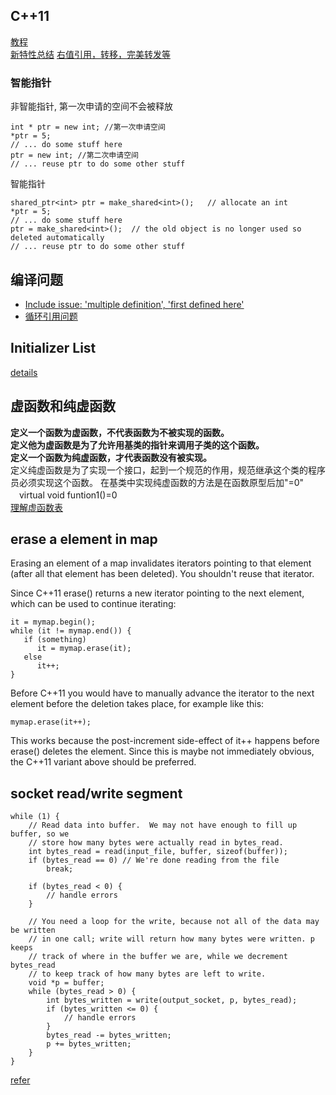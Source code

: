 ## C++11
[教程](https://changkun.de/modern-cpp/zh-cn/05-pointers/index.html)  
[新特性总结](https://zhuanlan.zhihu.com/p/139515439)
[右值引用，转移，完美转发等](https://zhuanlan.zhihu.com/p/107445960)

### 智能指针
非智能指针, 第一次申请的空间不会被释放
```
int * ptr = new int; //第一次申请空间
*ptr = 5;
// ... do some stuff here
ptr = new int; //第二次申请空间
// ... reuse ptr to do some other stuff
```
智能指针  
```
shared_ptr<int> ptr = make_shared<int>();   // allocate an int
*ptr = 5;
// ... do some stuff here
ptr = make_shared<int>();  // the old object is no longer used so deleted automatically
// ... reuse ptr to do some other stuff
```

## 编译问题
- [Include issue: 'multiple definition', 'first defined here'](https://stackoverflow.com/questions/45667393/include-issue-multiple-definition-first-defined-here)
- [循环引用问题](https://blog.csdn.net/stockholmrobber/article/details/81161546)

## Initializer List
[details](https://www.geeksforgeeks.org/when-do-we-use-initializer-list-in-c/)

## 虚函数和纯虚函数
**定义一个函数为虚函数，不代表函数为不被实现的函数。<br>**
**定义他为虚函数是为了允许用基类的指针来调用子类的这个函数。<br>**
**定义一个函数为纯虚函数，才代表函数没有被实现。<br>**
定义纯虚函数是为了实现一个接口，起到一个规范的作用，规范继承这个类的程序员必须实现这个函数。
在基类中实现纯虚函数的方法是在函数原型后加"=0"<br>
　virtual void funtion1()=0<br>
[理解虚函数表](https://www.jianshu.com/p/64f3b9c22898)

## erase a element in map
Erasing an element of a map invalidates iterators pointing to that element (after all that element has been deleted). You shouldn't reuse that iterator.

Since C++11 erase() returns a new iterator pointing to the next element, which can be used to continue iterating:
```
it = mymap.begin();
while (it != mymap.end()) {
   if (something)
      it = mymap.erase(it);
   else
      it++;
}
```
Before C++11 you would have to manually advance the iterator to the next element before the deletion takes place, for example like this:
```
mymap.erase(it++);
```

This works because the post-increment side-effect of it++ happens before erase() deletes the element. Since this is maybe not immediately obvious, the C++11 variant above should be preferred.

## socket read/write segment
```
while (1) {
    // Read data into buffer.  We may not have enough to fill up buffer, so we
    // store how many bytes were actually read in bytes_read.
    int bytes_read = read(input_file, buffer, sizeof(buffer));
    if (bytes_read == 0) // We're done reading from the file
        break;

    if (bytes_read < 0) {
        // handle errors
    }

    // You need a loop for the write, because not all of the data may be written
    // in one call; write will return how many bytes were written. p keeps
    // track of where in the buffer we are, while we decrement bytes_read
    // to keep track of how many bytes are left to write.
    void *p = buffer;
    while (bytes_read > 0) {
        int bytes_written = write(output_socket, p, bytes_read);
        if (bytes_written <= 0) {
            // handle errors
        }
        bytes_read -= bytes_written;
        p += bytes_written;
    }
}
```
[refer](https://stackoverflow.com/questions/2014033/send-and-receive-a-file-in-socket-programming-in-linux-with-c-c-gcc-g)
